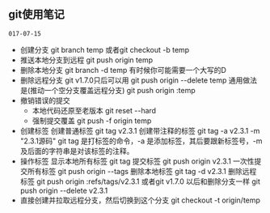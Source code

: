 ## git使用笔记
`017-07-15`

- 创建分支 git branch temp 或者git checkout -b temp
- 推送本地分支到远程 git push origin temp
- 删除本地分支 git branch -d temp 有时候你可能需要一个大写的D
- 删除远程分支 git v1.7.0只后可以用 git push origin --delete temp 通用做法是(推动一个空分支覆盖远程分支) git push origin :temp
- 撤销错误的提交
    - 本地代码还原至老版本 git reset --hard <commit-hash>
    - 强制提交覆盖 git push -f origin temp
- 创建标签 创建普通标签 git tag v2.3.1 创建带注释的标签 git tag -a v2.3.1 -m "2.3.1源码" git tag 是打标签的命令，-a 是添加标签，其后要跟新标签号，-m 及后面的字符串是对该标签的注释。
- 操作标签 显示本地所有标签 git tag 提交标签 git push origin v2.3.1 一次性提交所有标签 git push origin --tags 删除本地标签 git tag -d v2.3.1 删除远程标签 git push origin :refs/tags/v2.3.1 或者git v1.7.0 以后和删除分支一样 git push origin --delete v2.3.1
- 直接创建并拉取远程分支，然后切换到这个分支 git checkout -t origin/temp 
